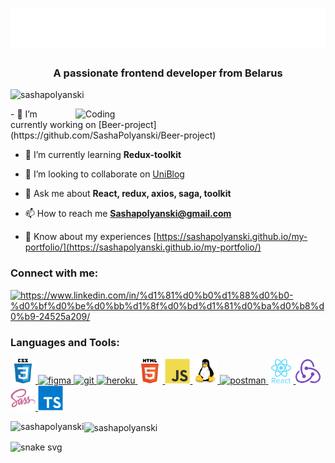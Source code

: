 <h1 align="center">
  <img src="https://github.com/SashaPolyanski/SashaPolyanski/blob/main/name.svg" alt="Sasha Polyanski" />
</h1>
<h3 align="center">A passionate frontend developer from Belarus</h3>

<p align="left"> <img src="https://komarev.com/ghpvc/?username=sashapolyanski&label=Profile%20views&color=0e75b6&style=flat" alt="sashapolyanski" /> </p>
<img align="right" alt="Coding" width="400" src="https://media3.giphy.com/media/qgQUggAC3Pfv687qPC/giphy.gif">
- 🔭 I’m currently working on [Beer-project](https://github.com/SashaPolyanski/Beer-project)

- 🌱 I’m currently learning **Redux-toolkit**

- 👯 I’m looking to collaborate on [UniBlog](https://github.com/UniblogOfficial/uniblog-client)

- 💬 Ask me about **React, redux, axios, saga, toolkit**

- 📫 How to reach me **Sashapolyanski@gmail.com**

- 📄 Know about my experiences [https://sashapolyanski.github.io/my-portfolio/](https://sashapolyanski.github.io/my-portfolio/)
<h3 align="left">Connect with me:</h3>
<p align="left">
<a href="https://linkedin.com/in/https://www.linkedin.com/in/%d1%81%d0%b0%d1%88%d0%b0-%d0%bf%d0%be%d0%bb%d1%8f%d0%bd%d1%81%d0%ba%d0%b8%d0%b9-24525a209/" target="blank"><img align="center" src="https://raw.githubusercontent.com/rahuldkjain/github-profile-readme-generator/master/src/images/icons/Social/linked-in-alt.svg" alt="https://www.linkedin.com/in/%d1%81%d0%b0%d1%88%d0%b0-%d0%bf%d0%be%d0%bb%d1%8f%d0%bd%d1%81%d0%ba%d0%b8%d0%b9-24525a209/" height="30" width="40" /></a>
</p>

<h3 align="left">Languages and Tools:</h3>
<p align="left"> <a href="https://www.w3schools.com/css/" target="_blank" rel="noreferrer"> <img src="https://raw.githubusercontent.com/devicons/devicon/master/icons/css3/css3-original-wordmark.svg" alt="css3" width="40" height="40"/> </a> <a href="https://www.figma.com/" target="_blank" rel="noreferrer"> <img src="https://www.vectorlogo.zone/logos/figma/figma-icon.svg" alt="figma" width="40" height="40"/> </a> <a href="https://git-scm.com/" target="_blank" rel="noreferrer"> <img src="https://www.vectorlogo.zone/logos/git-scm/git-scm-icon.svg" alt="git" width="40" height="40"/> </a> <a href="https://heroku.com" target="_blank" rel="noreferrer"> <img src="https://www.vectorlogo.zone/logos/heroku/heroku-icon.svg" alt="heroku" width="40" height="40"/> </a> <a href="https://www.w3.org/html/" target="_blank" rel="noreferrer"> <img src="https://raw.githubusercontent.com/devicons/devicon/master/icons/html5/html5-original-wordmark.svg" alt="html5" width="40" height="40"/> </a> <a href="https://developer.mozilla.org/en-US/docs/Web/JavaScript" target="_blank" rel="noreferrer"> <img src="https://raw.githubusercontent.com/devicons/devicon/master/icons/javascript/javascript-original.svg" alt="javascript" width="40" height="40"/> </a> <a href="https://www.linux.org/" target="_blank" rel="noreferrer"> <img src="https://raw.githubusercontent.com/devicons/devicon/master/icons/linux/linux-original.svg" alt="linux" width="40" height="40"/> </a> <a href="https://postman.com" target="_blank" rel="noreferrer"> <img src="https://www.vectorlogo.zone/logos/getpostman/getpostman-icon.svg" alt="postman" width="40" height="40"/> </a> <a href="https://reactjs.org/" target="_blank" rel="noreferrer"> <img src="https://raw.githubusercontent.com/devicons/devicon/master/icons/react/react-original-wordmark.svg" alt="react" width="40" height="40"/> </a> <a href="https://redux.js.org" target="_blank" rel="noreferrer"> <img src="https://raw.githubusercontent.com/devicons/devicon/master/icons/redux/redux-original.svg" alt="redux" width="40" height="40"/> </a> <a href="https://sass-lang.com" target="_blank" rel="noreferrer"> <img src="https://raw.githubusercontent.com/devicons/devicon/master/icons/sass/sass-original.svg" alt="sass" width="40" height="40"/> </a> <a href="https://www.typescriptlang.org/" target="_blank" rel="noreferrer"> <img src="https://raw.githubusercontent.com/devicons/devicon/master/icons/typescript/typescript-original.svg" alt="typescript" width="40" height="40"/> </a> </p>

<p><img align="left" src="https://github-readme-stats.vercel.app/api/top-langs?username=sashapolyanski&show_icons=true&locale=en&layout=compact&theme=cobalt" alt="sashapolyanski" /><img align="center" src="https://github-readme-stats.vercel.app/api?username=sashapolyanski&show_icons=true&locale=en&theme=cobalt" alt="sashapolyanski" /></p>


![snake svg](ttps://github.com/Sashapolyanski/Sashapolyanski/blob/output/github-contribution-grid-snake.svg)
